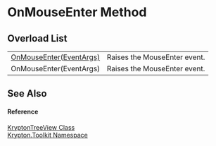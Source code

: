 # OnMouseEnter Method


## Overload List
<table>
<tr>
<td><a href="339645ef-e451-f2d2-4593-f12e02b60131.md">OnMouseEnter(EventArgs)</a></td>
<td>Raises the MouseEnter event.</td></tr>
<tr>
<td>OnMouseEnter(EventArgs)</td>
<td>Raises the MouseEnter event.</td></tr>
</table>

## See Also


#### Reference
<a href="e9a14ed2-7839-3035-9b1c-14b6698fd2a0.md">KryptonTreeView Class</a>  
<a href="79d2eac2-21f4-54ff-7552-b20c33c30600.md">Krypton.Toolkit Namespace</a>  
